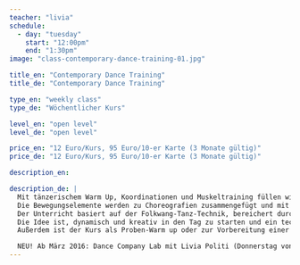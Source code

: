 ```yaml
---
teacher: "livia"
schedule:
  - day: "tuesday"
    start: "12:00pm"
    end: "1:30pm"
image: "class-contemporary-dance-training-01.jpg"

title_en: "Contemporary Dance Training"
title_de: "Contemporary Dance Training"

type_en: "weekly class"
type_de: "Wöchentlicher Kurs"

level_en: "open level"
level_de: "open level"

price_en: "12 Euro/Kurs, 95 Euro/10-er Karte (3 Monate gültig)"
price_de: "12 Euro/Kurs, 95 Euro/10-er Karte (3 Monate gültig)"

description_en:

description_de: |
  Mit tänzerischem Warm Up, Koordinationen und Muskeltraining füllen wir den Raum mit Bewegung, Dynamik und Musikalität. Wir wechseln die Ebenen, die Texturen, die Richtungen.
  Die Bewegungselemente werden zu Choreografien zusammengefügt und mit kleinen Improvisations-Aufgaben ergänzt.
  Der Unterricht basiert auf der Folkwang-Tanz-Technik, bereichert durch Elemente der Alexander-Technik.
  Die Idee ist, dynamisch und kreativ in den Tag zu starten und ein technisches und choreographisches Repertoire aufzubauen.
  Außerdem ist der Kurs als Proben-Warm up oder zur Vorbereitung einer Tanz-Aufnahmeprüfung geeignet.

  NEU! Ab März 2016: Dance Company Lab mit Livia Politi (Donnerstag von 12.00-11.30)
---
```

